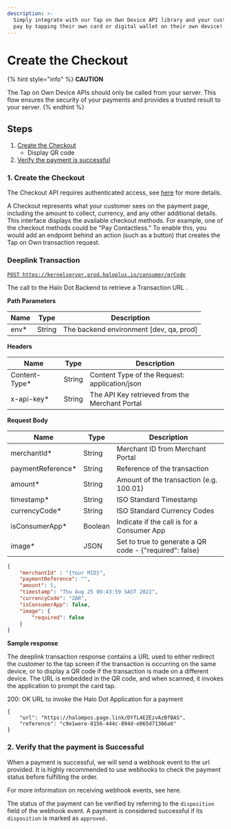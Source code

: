 ```yaml
---
description: >-
  Simply integrate with our Tap on Own Device API library and your customers can
  pay by tapping their own card or digital wallet on their own device!
---
```


# Create the Checkout

{% hint style="info" %}
**CAUTION**

The Tap on Own Device APIs should only be called from your server. This flow ensures the security of your payments and provides a trusted result to your server.
{% endhint %}

## Steps

1. [Create the Checkout](create-the-checkout.md#id-1.-create-the-checkout)
   * Display QR code
2. [Verify the payment is successful](create-the-checkout.md#id-2.-verify-that-the-payment-is-successful)

### 1. Create the Checkout

The Checkout API requires authenticated access, see [here](../api-docs/authentication.md) for more details.

A Checkout represents what your customer sees on the payment page, including the amount to collect, currency, and any other additional details. This interface displays the available checkout methods. For example, one of the checkout methods could be "Pay Contactless." To enable this, you would add an endpoint behind an action (such as a button) that creates the Tap on Own transaction request.

### Deeplink Transaction <a href="#deeplink-transaction" id="deeplink-transaction"></a>

<pre><code><a data-footnote-ref href="#user-content-fn-1">POST https://kernelserver.prod.haloplus.io/consumer/qrCode</a>
</code></pre>

The call to the Halo Dot Backend to retrieve a Transaction URL .

**Path Parameters**

| Name  | Type   | Description                              |
| ----- | ------ | ---------------------------------------- |
| env\* | String | The backend environment \[dev, qa, prod] |

**Headers**

| Name           | Type   | Description                                    |
| -------------- | ------ | ---------------------------------------------- |
| Content-Type\* | String | Content Type of the Request: application/json  |
| x-api-key\*    | String | The API Key retrieved from the Merchant Portal |

**Request Body**

| Name               | Type    | Description                                             |
| ------------------ | ------- | ------------------------------------------------------- |
| merchantId\*       | String  | Merchant ID from Merchant Portal                        |
| paymentReference\* | String  | Reference of the transaction                            |
| amount\*           | String  | Amount of the transaction (e.g. 100.01)                 |
| timestamp\*        | String  | ISO Standard Timestamp                                  |
| currencyCode\*     | String  | ISO Standard Currency Codes                             |
| isConsumerApp\*    | Boolean | Indicate if the call is for a Consumer App              |
| image\*            | JSON    | Set to true to generate a QR code - {"required": false} |

```json
{
    "merchantId" : "{Your MID}", 
    "paymentReference": "",
    "amount": 5, 
    "timestamp": "Thu Aug 25 09:43:59 SAST 2022", 
    "currencyCode": "ZAR",
    "isConsumerApp": false,
    "image": {
        "required": false
    }
}
```

**Sample response**

The deeplink transaction response contains a URL used to either redirect the customer to the tap screen if the transaction is occurring on the same device, or to display a QR code if the transaction is made on a different device. The URL is embedded in the QR code, and when scanned, it invokes the application to prompt the card tap.

200: OK URL to invoke the Halo Dot Application for a payment

```
{
    "url": "https://halompos.page.link/DYfL4EZEzvAzBfBAS",
    "reference": "c9e1were-8156-444c-894d-e065d71366a6"
}
```

### 2. Verify that the payment is Successful

When a payment is successful, we will send a webhook event to the url provided. It is highly recommended to use webhooks to check the payment status before fulfilling the order.

For more information on receiving webhook events, see here.

The status of the payment can be verified by referring to the `disposition` field of the webhook event. A payment is considered successful if its `disposition` is marked as `approved.`



[^1]: 
